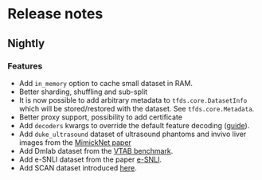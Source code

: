 # Release notes

## Nightly

### Features

*   Add `in_memory` option to cache small dataset in RAM.
*   Better sharding, shuffling and sub-split
*   It is now possible to add arbitrary metadata to `tfds.core.DatasetInfo`
    which will be stored/restored with the dataset. See `tfds.core.Metadata`.
*   Better proxy support, possibility to add certificate
*   Add `decoders` kwargs to override the default feature decoding
    ([guide](https://github.com/tensorflow/datasets/tree/master/docs/decode.md)).
*   Add `duke_ultrasound` dataset of ultrasound phantoms and invivo liver images
    from the [MimickNet paper](https://arxiv.org/abs/1908.05782)
*   Add Dmlab dataset from the
    [VTAB benchmark](https://arxiv.org/abs/1910.04867).
*   Add e-SNLI dataset from the paper
    [e-SNLI](http://papers.nips.cc/paper/8163-e-snli-natural-language-inference-with-natural-language-explanations.pdf).
*   Add SCAN dataset introduced
    [here](https://arxiv.org/pdf/1711.00350.pdf).
